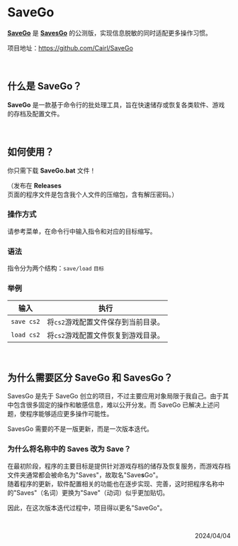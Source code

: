 # SaveGo

[**SaveGo**](https://github.com/Cairl/SaveGo) 是 [**SavesGo**](https://github.com/Cairl/SavesGo) 的公测版，实现信息脱敏的同时适配更多操作习惯。

项目地址：https://github.com/Cairl/SaveGo

<br>

## 什么是 SaveGo？

**SaveGo** 是一款基于命令行的批处理工具，旨在快速储存或恢复各类软件、游戏的存档及配置文件。

<br>

## 如何使用？

你只需下载 **SaveGo.bat** 文件！

（发布在 **Releases** 页面的程序文件是包含我个人文件的压缩包，含有解压密码。）

### 操作方式
请参考菜单，在命令行中输入指令和对应的目标缩写。

### 语法
指令分为两个结构：`save/load` `目标`

### 举例

|输入|执行|
|---|---|
| `save cs2` | 将`cs2`游戏配置文件保存到当前目录。 |
| `load cs2` | 将`cs2`游戏配置文件恢复到游戏目录。 |

<br>

## 为什么需要区分 SaveGo 和 SavesGo？

SavesGo 是先于 SaveGo 创立的项目，不过主要应用对象局限于我自己。由于其中包含很多固定的操作和敏感信息，难以公开分发。而 SaveGo 已解决上述问题，使程序能够适应更多操作可能性。

SavesGo 需要的不是一版更新，而是一次版本迭代。

### 为什么将名称中的 Saves 改为 Save？

在最初阶段，程序的主要目标是提供针对游戏存档的储存及恢复服务，而游戏存档文件夹通常都会被命名为"Saves"，故取名"Save**s**Go"。\
随着程序的更新，软件配置相关的功能也在逐步实现、完善，这时把程序名称中的"Saves"（名词）更换为"Save"（动词）似乎更加贴切。

因此，在这次版本迭代过程中，项目得以更名"SaveGo"。

<br>

<p align="right">2024/04/04</p>
